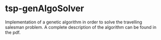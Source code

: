 # tsp-genAlgoSolver
Implementation of a genetic algorithm in order to solve the travelling salesman problem. A complete description of the algorithm can be found in the pdf.
